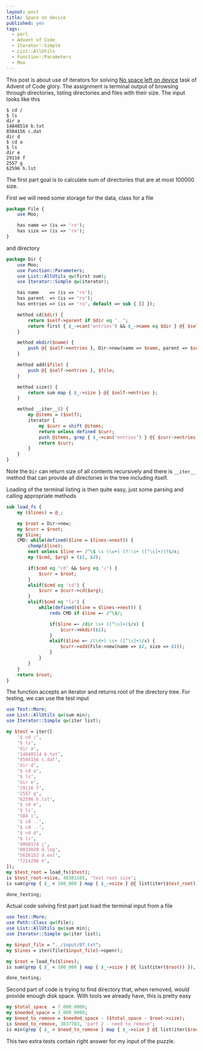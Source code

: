 ```yaml
---
layout: post
title: Space on device
published: yes
tags:
  - perl
  - Advent of Code
  - Iterator::Simple
  - List::AllUtils
  - Function::Parameters
  - Moo
---
```

This post is about use of iterators for solving [No space left on device][1] task of Advent of Code glory. The assignment is terminal output of browsing through directories, listing directories and files with their size. The input looks like this

```
$ cd /
$ ls
dir a
14848514 b.txt
8504156 c.dat
dir d
$ cd a
$ ls
dir e
29116 f
2557 g
62596 h.lst
```

The first part goal is to calculate sum of directories that are at most 100000 size.

First we will need some storage for the data, class for a file

```perl
package File {
    use Moo;

    has name => (is => 'ro');
    has size => (is => 'ro');
}
```

and directory

```perl
package Dir {
    use Moo;
    use Function::Parameters;
    use List::AllUtils qw(first sum);
    use Iterator::Simple qw(iterator);

    has name    => (is => 'ro');
    has parent  => (is => 'ro');
    has entries => (is => 'ro', default => sub { [] });

    method cd($dir) {
        return $self->parent if $dir eq '..';
        return first { $_->can('entries') && $_->name eq $dir } @{ $self->entries };
    }

    method mkdir($name) {
        push @{ $self->entries }, Dir->new(name => $name, parent => $self);
    }

    method add($file) {
        push @{ $self->entries }, $file;
    }

    method size() {
        return sum map { $_->size } @{ $self->entries };
    }

    method __iter__() {
        my @items = ($self);
        iterator {
            my $curr = shift @items;
            return unless defined $curr;
            push @items, grep { $_->can('entries') } @{ $curr->entries };
            return $curr;
        }
    }
}
```

Note the `Dir` can return size of all contents recursively and there is `__iter__` method that can provide all directories in the tree including itself.

Loading of the terminal listing is then quite easy, just some parsing and calling appropriate methods

```perl
sub load_fs {
    my ($lines) = @_;

    my $root = Dir->new;
    my $curr = $root;
    my $line;
    CMD: while(defined($line = $lines->next)) {
        chomp($line);
        next unless $line =~ /^\$ \s (\w+) (?:\s+ ([^\s]+))?$/x;
        my ($cmd, $arg) = ($1, $2);

        if($cmd eq 'cd' && $arg eq '/') {
            $curr = $root;
        }
        elsif($cmd eq 'cd') {
            $curr = $curr->cd($arg);
        }
        elsif($cmd eq 'ls') {
            while(defined($line = $lines->next)) {
                redo CMD if $line =~ /^\$/;

                if($line =~ /dir \s+ ([^\s]+)$/x) {
                    $curr->mkdir($1);
                }
                elsif($line =~ /(\d+) \s+ ([^\s]+)/x) {
                    $curr->add(File->new(name => $2, size => $1));
                }
            }
        }
    }
    return $root;
}
```

The function accepts an iterator and returns root of the directory tree. For testing, we can use the test input

```perl
use Test::More;
use List::AllUtils qw(sum min);
use Iterator::Simple qw(iter list);

my $test = iter([
    '$ cd /',
    '$ ls',
    'dir a',
    '14848514 b.txt',
    '8504156 c.dat',
    'dir d',
    '$ cd a',
    '$ ls',
    'dir e',
    '29116 f',
    '2557 g',
    '62596 h.lst',
    '$ cd e',
    '$ ls',
    '584 i',
    '$ cd ..',
    '$ cd ..',
    '$ cd d',
    '$ ls',
    '4060174 j',
    '8033020 d.log',
    '5626152 d.ext',
    '7214296 k',
]);
my $test_root = load_fs($test);
is $test_root->size, 48381165, 'test root size';
is sum(grep { $_ < 100_000 } map { $_->size } @{ list(iter($test_root)) }), 95437, "test for directories under 100000B";

done_testing;
```

Actual code solving first part just load the terminal input from a file

```perl
use Test::More;
use Path::Class qw(file);
use List::AllUtils qw(sum min);
use Iterator::Simple qw(iter list);

my $input_file = "../input/07.txt";
my $lines = iter(file($input_file)->openr);

my $root = load_fs($lines);
is sum(grep { $_ < 100_000 } map { $_->size } @{ list(iter($root)) }), 1454188, "part 1";

done_testing;
```

Second part of code is trying to find directory that, when removed, would provide enough disk space. With tools we already have, this is pretty easy

```perl
my $total_space  = 7_000_0000;
my $needed_space = 3_000_0000;
my $need_to_remove = $needed_space - ($total_space - $root->size);
is $need_to_remove, 3837783, 'part 2 - need to remove';
is min(grep { $_ > $need_to_remove } map { $_->size } @{ list(iter($root)) }), 4183246, 'part 2 - remove enough';
```

This two extra tests contain right answer for my input of the puzzle.

[1]: https://adventofcode.com/2022/day/7
